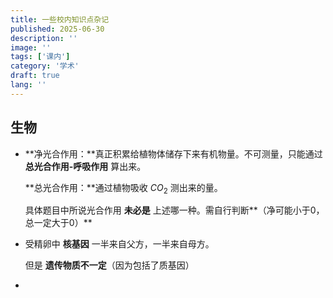 ```yaml
---
title: 一些校内知识点杂记
published: 2025-06-30
description: ''
image: ''
tags: ['课内']
category: '学术'
draft: true
lang: ''
---
```


## 生物

- **净光合作用：**真正积累给植物体储存下来有机物量。不可测量，只能通过 **总光合作用-呼吸作用** 算出来。

  **总光合作用：**通过植物吸收 $CO_2$ 测出来的量。

  具体题目中所说光合作用 **未必是** 上述哪一种。需自行判断**（净可能小于0，总一定大于0）**

- 受精卵中 **核基因** 一半来自父方，一半来自母方。

  但是 **遗传物质不一定**（因为包括了质基因）

- 

